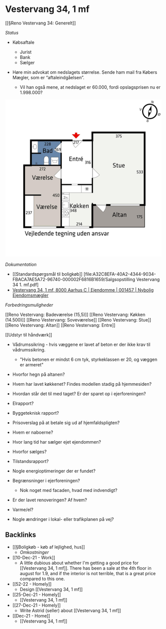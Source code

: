 # Vestervang 34, 1 mf
[[§Reno Vestervang 34: Generelt]]

*Status*
* Købsaftale
	* Jurist
	* Bank
	* Sælger

* Høre min advokat om nedslagets størrelse. Sende ham mail fra Købers Mægler, som er “aftaleindgåelsen”. 
	* Vil han også mene, at nedslaget er 60.000, fordi opslagsprisen nu er 1.998.000?
 
![](BearImages/479D2318-4347-427B-85E2-EE7C77D65C5F-77888-000002CF69E7F923/customsize.jpg)

*Dokumentation*
* [[Standardspørgsmål til boligkøb]]
[file:A32C8EFA-40A2-4344-9034-FBACA7AE5A72-96740-000002F6816B1659/Salgsopstilling Vestervang 34 1. mf.pdf]
* [Vestervang 34, 1 mf, 8000 Aarhus C | Ejendomme | 001457 | Nybolig Ejendomsmægler](https://www.nybolig.dk/ejerlejlighed/8000/vestervang/102885/001457)

*Forbedringsmuligheder*

[[Reno Vestervang: Badeværelse (15,5)]]
[[Reno Vestervang: Køkken (14.500)]]
[[Reno Vestervang: Soveværelse]]
[[Reno Vestervang: Stue]]
[[Reno Vestervang: Altan]]
[[Reno Vestervang: Entre]]

[[Udstyr til håndværk]]

* Vådrumssikring - hvis væggene er lavet af beton er der ikke krav til vådrumssikring.
	* "Hvis betonen er mindst 6 cm tyk, styrkeklassen er 20, og væggen er armeret"

* Hvorfor hegn på altanen?

* Hvem har lavet køkkenet? Findes modellen stadig på hjemmesiden?

* Hvordan står det til med taget? Er der sparet op i ejerforeningen?

* Elrapport?

* Byggeteknisk rapport?

* Prisoverslag på at betale sig ud af hjemfaldspligten?

* Hvem er naboerne?

* Hvor lang tid har sælger ejet ejendommen?

* Hvorfor sælges? 

* Tilstandsrapport?

* Nogle energioptimeringer der er fundet?

* Begrænsninger i ejerforeningen?
	* Nok noget med facaden, hvad med indvendigt?

* Er der lavet renoveringen? Af hvem?

* Varme/el?

* Nogle ændringer i lokal- eller trafikplanen på vej?

## Backlinks
* [[§Boligkøb - køb af lejlighed, hus]]
	* *Omkostninger*
* [[10-Dec-21 - Work]]
	* A little dubious about whether I'm getting a good price for [[Vestervang 34, 1 mf]]. There has been a sale at the 4th floor in august for 1.9, and if the interior is not terrible, that is a great price compared to this one. 
* [[52-22 - Homely]]
	* Design [[Vestervang 34, 1 mf]]
* [[25-Dec-21 - Homely]]
	* [[Vestervang 34, 1 mf]]
* [[27-Dec-21 - Homely]]
	* Write Astrid (seller) about [[Vestervang 34, 1 mf]]
* [[Dec-21 - Home]]
	* [[Vestervang 34, 1 mf]]

<!-- {BearID:8D633079-F8F6-4B23-BBA9-D089E9FE99FC-14187-000006F05B359585} -->

